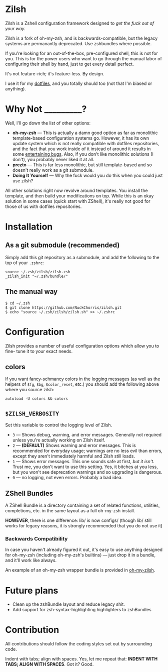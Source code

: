 # Zilsh
Zilsh is a Zshell configuration framework designed to *get the fuck out of your
way.*


Zilsh is a fork of oh-my-zsh, and is backwards-compatible, but the legacy
systems are permanantly deprecated.  Use zshbundles where possible.

If you're looking for an out-of-the-box, pre-configured shell, this is not for
you.  This is for the power users who want to go through the manual labor of
configuring their shell by hand, just to get every detail perfect.

It's not feature-rich; it's feature-less.  By design.

I use it for my
[dotfiles](https://github.com/NuckChorris/dotfiles/tree/master/zsh), and you
totally should too (not that I'm biased or anything).

# Why Not _________?
Well, I'll go down the list of other options:

 * **oh-my-zsh** — This is actually a damn good option as far as monolithic
 template-based configuration systems go.  However, it has its own update system
 which is not really compatible with dotfiles repositories, and the fact that 
 you work inside of it instead of around it results in some [entertaining
 bugs](https://github.com/robbyrussell/oh-my-zsh/issues/1423).  Also, if you
 don't like monolithic solutions (I don't), you probably never liked it at all.
 * **prezto** — This is far less monolithic, but still template-based and so
 doesn't really work as a git submodule.
 * **Doing It Yourself** — Why the fuck would you do this when you could just
 use zilsh?

All other solutions right now revolve around templates.  You install the 
template, and then build your modifications on top.  While this is an okay
solution in some cases (quick start with ZShell), it's really not good for those
of us with dotfiles repositories.

# Installation
## As a git submodule (recommended)
Simply add this git repository as a submodule, and add the following to the top
of your `.zshrc`:

	source ~/.zsh/zilsh/zilsh.zsh
	_zilsh_init "~/.zsh/bundle/"

## The manual way

	$ cd ~/.zsh
	$ git clone https://github.com/NuckChorris/zilsh.git
	$ echo "source ~/.zsh/zilsh/zilsh.sh" >> ~/.zshrc

# Configuration
Zilsh provides a number of useful configuration options which allow you to fine-
tune it to your exact needs.

## colors
If you want fancy-schmancy colors in the logging messages (as well as the
helpers of `$fg`, `$bg`, `$color_reset`, etc.) you should add the following
above where you source zilsh:

	autoload -U colors && colors

## `$ZILSH_VERBOSITY`
Set this variable to control the logging level of Zilsh.
 * `3` — Shows debug, warning, and error messages.  Generally not required
 unless you're actually working on Zilsh itself.
 * `2` — **(DEFAULT)** Shows warning and error messages. This is recommended for
 everyday usage; warnings are no less evil than errors, except they aren't
 immediately harmful and Zilsh still loads.
 * `1` — Shows error messages.  This one sounds safe at first, *but it isn't.*
 Trust me, you don't want to use this setting.  Yes, it bitches at you less, but
 you won't see deprecation warnings and so upgrading is dangerous.
 * `0` — no logging, not even errors.  Probably a bad idea.

## ZShell Bundles
A ZShell Bundle is a directory containing a set of related functions, utilities,
completions, etc. in the same layout as a full oh-my-zsh install.

**HOWEVER**, there is one difference: lib/ is now configs/ (though lib/ still
works for legacy reasons, it is strongly recommended that you do not use it)

### Backwards Compatibility
In case you haven't already figured it out, it's easy to use anything designed
for oh-my-zsh (including oh-my-zsh's builtins) — just drop it in a bundle, and
it'll work like always.

An example of an oh-my-zsh wrapper bundle is provided in
[oh-my-zilsh](https://github.com/NuckChorris/oh-my-zilsh).

# Future plans
 * Clean up the zshBundle layout and reduce legacy shit.
 * Add support for zsh-syntax-highlighting highlighters to zshBundles

# Contribution
All contributions should follow the coding styles set out by surrounding code.

Indent with tabs; align with spaces. Yes, let me repeat that: **INDENT WITH
TABS; ALIGN WITH SPACES**.  Got it?  Good.
